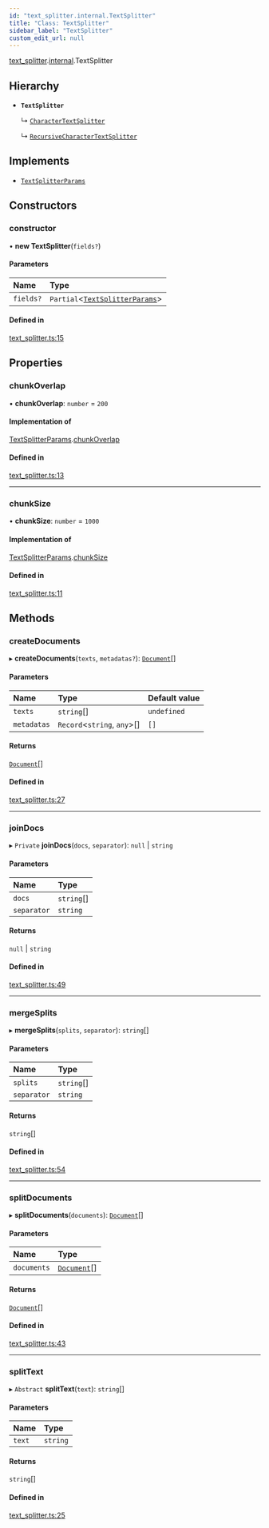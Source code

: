```yaml
---
id: "text_splitter.internal.TextSplitter"
title: "Class: TextSplitter"
sidebar_label: "TextSplitter"
custom_edit_url: null
---
```


[text_splitter](../modules/text_splitter.md).[internal](../modules/text_splitter.internal.md).TextSplitter

## Hierarchy

- **`TextSplitter`**

  ↳ [`CharacterTextSplitter`](text_splitter.CharacterTextSplitter.md)

  ↳ [`RecursiveCharacterTextSplitter`](text_splitter.RecursiveCharacterTextSplitter.md)

## Implements

- [`TextSplitterParams`](../interfaces/text_splitter.internal.TextSplitterParams.md)

## Constructors

### constructor

• **new TextSplitter**(`fields?`)

#### Parameters

| Name | Type |
| :------ | :------ |
| `fields?` | `Partial`<[`TextSplitterParams`](../interfaces/text_splitter.internal.TextSplitterParams.md)\> |

#### Defined in

[text_splitter.ts:15](https://github.com/hwchase17/langchainjs/blob/46f8b74/langchain/text_splitter.ts#L15)

## Properties

### chunkOverlap

• **chunkOverlap**: `number` = `200`

#### Implementation of

[TextSplitterParams](../interfaces/text_splitter.internal.TextSplitterParams.md).[chunkOverlap](../interfaces/text_splitter.internal.TextSplitterParams.md#chunkoverlap)

#### Defined in

[text_splitter.ts:13](https://github.com/hwchase17/langchainjs/blob/46f8b74/langchain/text_splitter.ts#L13)

___

### chunkSize

• **chunkSize**: `number` = `1000`

#### Implementation of

[TextSplitterParams](../interfaces/text_splitter.internal.TextSplitterParams.md).[chunkSize](../interfaces/text_splitter.internal.TextSplitterParams.md#chunksize)

#### Defined in

[text_splitter.ts:11](https://github.com/hwchase17/langchainjs/blob/46f8b74/langchain/text_splitter.ts#L11)

## Methods

### createDocuments

▸ **createDocuments**(`texts`, `metadatas?`): [`Document`](text_splitter.internal.Document.md)[]

#### Parameters

| Name | Type | Default value |
| :------ | :------ | :------ |
| `texts` | `string`[] | `undefined` |
| `metadatas` | `Record`<`string`, `any`\>[] | `[]` |

#### Returns

[`Document`](text_splitter.internal.Document.md)[]

#### Defined in

[text_splitter.ts:27](https://github.com/hwchase17/langchainjs/blob/46f8b74/langchain/text_splitter.ts#L27)

___

### joinDocs

▸ `Private` **joinDocs**(`docs`, `separator`): ``null`` \| `string`

#### Parameters

| Name | Type |
| :------ | :------ |
| `docs` | `string`[] |
| `separator` | `string` |

#### Returns

``null`` \| `string`

#### Defined in

[text_splitter.ts:49](https://github.com/hwchase17/langchainjs/blob/46f8b74/langchain/text_splitter.ts#L49)

___

### mergeSplits

▸ **mergeSplits**(`splits`, `separator`): `string`[]

#### Parameters

| Name | Type |
| :------ | :------ |
| `splits` | `string`[] |
| `separator` | `string` |

#### Returns

`string`[]

#### Defined in

[text_splitter.ts:54](https://github.com/hwchase17/langchainjs/blob/46f8b74/langchain/text_splitter.ts#L54)

___

### splitDocuments

▸ **splitDocuments**(`documents`): [`Document`](text_splitter.internal.Document.md)[]

#### Parameters

| Name | Type |
| :------ | :------ |
| `documents` | [`Document`](text_splitter.internal.Document.md)[] |

#### Returns

[`Document`](text_splitter.internal.Document.md)[]

#### Defined in

[text_splitter.ts:43](https://github.com/hwchase17/langchainjs/blob/46f8b74/langchain/text_splitter.ts#L43)

___

### splitText

▸ `Abstract` **splitText**(`text`): `string`[]

#### Parameters

| Name | Type |
| :------ | :------ |
| `text` | `string` |

#### Returns

`string`[]

#### Defined in

[text_splitter.ts:25](https://github.com/hwchase17/langchainjs/blob/46f8b74/langchain/text_splitter.ts#L25)
